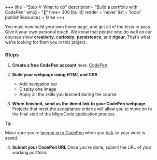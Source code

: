 +++
title ="Step 4: What to do"
description= "Build a portfolio with CodePen"
emoji= "🤖"
time= 300
[build]
  render = 'never'
  list = 'local'
  publishResources = false 
+++

You must now build your own home page, and get all of the tests to pass. Give it your own personal touch. We know that people who do well on our courses show **creativity**, **curiosity**, **persistence**, and **rigour**. That’s what we’re looking for from you in this project.

### Steps 
1. **Create a free CodePen account** 
   here: [CodePen](https://codepen.io/)

2. **Build your webpage using HTML and CSS**  
   - Add navigation bar 
   - Display one image
   - Apply all the skills you learned during the course

3. **When finished, send us the direct link to your CodePen webpage.**
   Projects that meet the acceptance criteria will allow you to move on to the final step of the MigraCode application process.

> [!TIP]
> Make sure you’re [logged in to CodePen](https://codepen.io/your-work) when you [fork](https://blog.codepen.io/documentation/forks/) so your work is saved.

4. **Submit your CodePen URL**
   Once you're done, submit the URL of your working portfolio.
